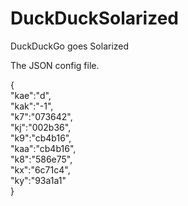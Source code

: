 # DuckDuckSolarized
DuckDuckGo goes Solarized

The JSON config file.

{  
  "kae":"d",  
  "kak":"-1",  
  "k7":"073642",  
  "kj":"002b36",  
  "k9":"cb4b16",  
  "kaa":"cb4b16",  
  "k8":"586e75",  
  "kx":"6c71c4",  
  "ky":"93a1a1"  
}  
